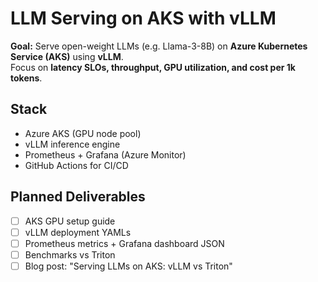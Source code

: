 # LLM Serving on AKS with vLLM

**Goal:** Serve open-weight LLMs (e.g. Llama-3-8B) on **Azure Kubernetes Service (AKS)** using **vLLM**.  
Focus on **latency SLOs, throughput, GPU utilization, and cost per 1k tokens**.

## Stack
- Azure AKS (GPU node pool)
- vLLM inference engine
- Prometheus + Grafana (Azure Monitor)
- GitHub Actions for CI/CD

## Planned Deliverables
- [ ] AKS GPU setup guide
- [ ] vLLM deployment YAMLs
- [ ] Prometheus metrics + Grafana dashboard JSON
- [ ] Benchmarks vs Triton
- [ ] Blog post: "Serving LLMs on AKS: vLLM vs Triton"

